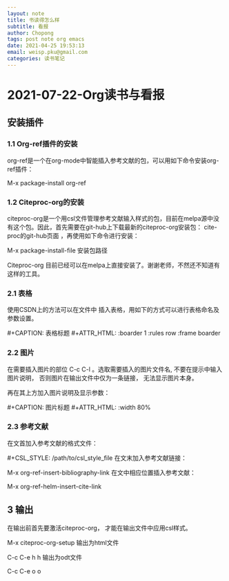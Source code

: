 ```yaml
---
layout: note
title: 书读得怎么样
subtitle: 看报
author: Chopong
tags: post note org emacs
date: 2021-04-25 19:53:13
email: weisp.pku@gmail.com
categories: 读书笔记
---
```


# 2021-07-22-Org读书与看报 #

## 安装插件 ##

### 1.1 Org-ref插件的安装 ###

org-ref是一个在org-mode中智能插入参考文献的包，可以用如下命令安装org-ref插件：

M-x package-install org-ref

### 1.2 Citeproc-org的安装 ###

citeproc-org是一个用csl文件管理参考文献输入样式的包，目前在melpa源中没有这个包。因此，首先需要在git-hub上下载最新的citeproc-org安装包： cite-proc的git-hub页面 ，再使用如下命令进行安装：

M-x package-install-file 安装包路径

Citeproc-org 目前已经可以在melpa上直接安装了。谢谢老师，不然还不知道有这样的工具。


### 2.1 表格 ###

使用CSDN上的方法可以在文件中 插入表格，用如下的方式可以进行表格命名及参数设置。

#+CAPTION: 表格标题
#+ATTR_HTML: :boarder 1 :rules row :frame boarder

### 2.2 图片 ###

在需要插入图片的部位 C-c C-l 。选取需要插入的图片文件名, 不要在提示中输入图片说明， 否则图片在输出文件中仅为一条链接， 无法显示图片本身。

再在其上方加入图片说明及显示参数：

#+CAPTION: 图片标题
#+ATTR_HTML:  :width 80%

### 2.3 参考文献 ###

在文首加入参考文献的格式文件：

#+CSL_STYLE: /path/to/csl_style_file
在文末加入参考文献链接：

M-x org-ref-insert-bibliography-link
在文中相应位置插入参考文献：

M-x org-ref-helm-insert-cite-link

## 3 输出 ##

在输出前首先要激活citeproc-org， 才能在输出文件中应用csl样式。

M-x citeproc-org-setup
输出为html文件

C-c C-e h h
输出为odt文件

C-c C-e o o
